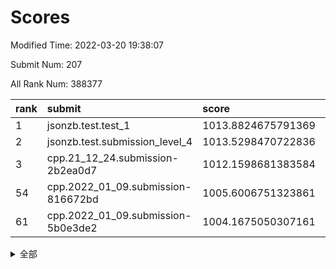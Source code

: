 # Scores

Modified Time: 2022-03-20 19:38:07

Submit Num: 207

All Rank Num: 388377

| rank |               submit               |       score        |       sigma        | pk_num |
| :--- | :--------------------------------- | :----------------- | :----------------- | :----- |
| 1    | jsonzb.test.test_1                 | 1013.8824675791369 | 0.8591551803025604 | 7507   |
| 2    | jsonzb.test.submission_level_4     | 1013.5298470722836 | 0.8058846949852216 | 7505   |
| 3    | cpp.21_12_24.submission-2b2ea0d7   | 1012.1598681383584 | 0.7946579109258469 | 7507   |
| 54   | cpp.2022_01_09.submission-816672bd | 1005.6006751323861 | 0.7308563173448551 | 7505   |
| 61   | cpp.2022_01_09.submission-5b0e3de2 | 1004.1675050307161 | 0.7158866644015086 | 7507   |


<details>
<summary>全部</summary>

| rank |                 submit                 |       score        |       sigma        | pk_num |
| :--- | :------------------------------------- | :----------------- | :----------------- | :----- |
| 1    | jsonzb.test.test_1                     | 1013.8824675791369 | 0.8591551803025604 | 7507   |
| 2    | jsonzb.test.submission_level_4         | 1013.5298470722836 | 0.8058846949852216 | 7505   |
| 3    | cpp.21_12_24.submission-2b2ea0d7       | 1012.1598681383584 | 0.7946579109258469 | 7507   |
| 4    | gobigger.level_3.submission_level_3_2  | 1011.9674722624804 | 0.7908944573604206 | 7504   |
| 5    | gobigger.level_3.submission_level_3_44 | 1011.4773238083557 | 0.7771149225570048 | 7505   |
| 6    | gobigger.level_3.submission_level_3_33 | 1011.4497172968254 | 0.7686579416621548 | 7507   |
| 7    | gobigger.level_3.submission_level_3_20 | 1011.4140319591796 | 0.7808736788983967 | 7498   |
| 8    | gobigger.level_3.submission_level_3_12 | 1011.1630959749775 | 0.7735321621213074 | 7501   |
| 9    | gobigger.level_3.submission_level_3_45 | 1011.0693326335072 | 0.7642505890884042 | 7507   |
| 10   | gobigger.level_3.submission_level_3_14 | 1011.0308679802099 | 0.7882132404288082 | 7508   |
| 11   | gobigger.level_3.submission_level_3_37 | 1011.0047605866723 | 0.7685883059477916 | 7506   |
| 12   | gobigger.level_3.submission_level_3_13 | 1010.8801952298254 | 0.7857163247405445 | 7502   |
| 13   | gobigger.level_3.submission_level_3_36 | 1010.7425626687973 | 0.7782168014046411 | 7504   |
| 14   | gobigger.level_3.submission_level_3_10 | 1010.7306091054924 | 0.7731391194107725 | 7507   |
| 15   | gobigger.level_3.submission_level_3_28 | 1010.6559987248401 | 0.7671673294941536 | 7502   |
| 16   | gobigger.level_3.submission_level_3_1  | 1010.6549955879659 | 0.7498494283409954 | 7502   |
| 17   | gobigger.level_3.submission_level_3_25 | 1010.6243003520531 | 0.792621233929676  | 7503   |
| 18   | gobigger.level_3.submission_level_3_9  | 1010.534633362656  | 0.7796736806864065 | 7506   |
| 19   | gobigger.level_3.submission_level_3_21 | 1010.5016033979759 | 0.7750673924212259 | 7505   |
| 20   | gobigger.level_3.submission_level_3_35 | 1010.4847634867639 | 0.7538427264281626 | 7504   |
| 21   | gobigger.level_3.submission_level_3_40 | 1010.4483086909592 | 0.7510582059613349 | 7512   |
| 22   | gobigger.level_3.submission_level_3_18 | 1010.4232435107882 | 0.763762558006964  | 7503   |
| 23   | gobigger.level_3.submission_level_3_31 | 1010.401363187149  | 0.7677769025567202 | 7508   |
| 24   | gobigger.level_3.submission_level_3_6  | 1010.2095573908593 | 0.7687894584568461 | 7507   |
| 25   | gobigger.level_3.submission_level_3_47 | 1010.020103374713  | 0.7310740374343199 | 7498   |
| 26   | gobigger.level_3.submission_level_3_3  | 1009.9994199163732 | 0.7475558045710649 | 7505   |
| 27   | gobigger.level_3.submission_level_3_0  | 1009.9657285185649 | 0.7587632785412578 | 7502   |
| 28   | gobigger.level_3.submission_level_3_43 | 1009.9042551138137 | 0.7418234454939509 | 7504   |
| 29   | gobigger.level_3.submission_level_3_24 | 1009.885876975732  | 0.7628795539364708 | 7508   |
| 30   | gobigger.level_3.submission_level_3_23 | 1009.8212472786782 | 0.7505987148386117 | 7508   |
| 31   | gobigger.level_3.submission_level_3_34 | 1009.8061544706437 | 0.7635516710768019 | 7509   |
| 32   | gobigger.level_3.submission_level_3_7  | 1009.728597531535  | 0.7840127781988124 | 7505   |
| 33   | gobigger.level_3.submission_level_3_16 | 1009.726569654988  | 0.7466989335319274 | 7506   |
| 34   | gobigger.level_3.submission_level_3_22 | 1009.6597828076084 | 0.7373527329988849 | 7505   |
| 35   | gobigger.level_3.submission_level_3_4  | 1009.6162606176239 | 0.7550517963364554 | 7503   |
| 36   | gobigger.level_3.submission_level_3_49 | 1009.5930012501029 | 0.7540047919909476 | 7506   |
| 37   | gobigger.level_3.submission_level_3_27 | 1009.4816061397728 | 0.7546664262393346 | 7505   |
| 38   | gobigger.level_3.submission_level_3_42 | 1009.4410629085327 | 0.744544087440043  | 7502   |
| 39   | gobigger.level_3.submission_level_3_11 | 1009.4166709853853 | 0.753635261180984  | 7506   |
| 40   | gobigger.level_3.submission_level_3_15 | 1009.4041213309008 | 0.7678086240403857 | 7500   |
| 41   | gobigger.level_3.submission_level_3_38 | 1009.3346102295345 | 0.7414338886572124 | 7505   |
| 42   | gobigger.level_3.submission_level_3_5  | 1009.3293960229968 | 0.7698280033817063 | 7506   |
| 43   | gobigger.level_3.submission_level_3_39 | 1009.224548839151  | 0.7645026459819867 | 7505   |
| 44   | gobigger.level_3.submission_level_3_30 | 1009.1578386860817 | 0.7367388765866334 | 7508   |
| 45   | gobigger.level_3.submission_level_3_17 | 1009.1115564574762 | 0.7354673169531541 | 7508   |
| 46   | gobigger.level_3.submission_level_3_41 | 1009.1107136237894 | 0.7459503084105842 | 7502   |
| 47   | gobigger.level_3.submission_level_3_48 | 1009.1078154711387 | 0.7477763065435126 | 7506   |
| 48   | gobigger.level_3.submission_level_3_46 | 1008.9794969239337 | 0.7521956339286507 | 7504   |
| 49   | gobigger.level_3.submission_level_3_19 | 1008.9620172313182 | 0.7469583071086124 | 7502   |
| 50   | gobigger.level_3.submission_level_3_29 | 1008.9018614795256 | 0.7604467619154244 | 7503   |
| 51   | gobigger.level_3.submission_level_3_26 | 1008.7912173246527 | 0.7654486838303628 | 7505   |
| 52   | gobigger.level_3.submission_level_3_32 | 1008.7839282317141 | 0.754889592873444  | 7505   |
| 53   | gobigger.level_3.submission_level_3_8  | 1008.7708167277217 | 0.7528294622794065 | 7504   |
| 54   | cpp.2022_01_09.submission-816672bd     | 1005.6006751323861 | 0.7308563173448551 | 7505   |
| 55   | gobigger.level_1.submission_level_1_19 | 1004.8353813153535 | 0.7196335877263179 | 7506   |
| 56   | gobigger.level_1.submission_level_1_15 | 1004.8008197336571 | 0.715300318231242  | 7508   |
| 57   | gobigger.level_1.submission_level_1_8  | 1004.6415420244116 | 0.7177088651718129 | 7503   |
| 58   | gobigger.level_1.submission_level_1_45 | 1004.5259412694089 | 0.7250598298190201 | 7502   |
| 59   | gobigger.level_1.submission_level_1_22 | 1004.3405093688604 | 0.7136575009279409 | 7508   |
| 60   | gobigger.level_1.submission_level_1_40 | 1004.2706501125266 | 0.7118816380249251 | 7505   |
| 61   | cpp.2022_01_09.submission-5b0e3de2     | 1004.1675050307161 | 0.7158866644015086 | 7507   |
| 62   | gobigger.level_1.submission_level_1_18 | 1004.0869619697929 | 0.722516301800035  | 7507   |
| 63   | gobigger.level_1.submission_level_1_11 | 1003.8993878007042 | 0.722073396051032  | 7507   |
| 64   | gobigger.level_1.submission_level_1_46 | 1003.8566911233212 | 0.7172947123832117 | 7503   |
| 65   | gobigger.level_1.submission_level_1_14 | 1003.8046703944135 | 0.7197447707070855 | 7507   |
| 66   | gobigger.level_1.submission_level_1_2  | 1003.692525464641  | 0.71874821258602   | 7505   |
| 67   | gobigger.level_1.submission_level_1_36 | 1003.6322879847172 | 0.7171465158721726 | 7506   |
| 68   | gobigger.level_1.submission_level_1_23 | 1003.5704076816565 | 0.7187553073258931 | 7503   |
| 69   | gobigger.level_1.submission_level_1_35 | 1003.5685278311907 | 0.7161693422905812 | 7505   |
| 70   | gobigger.level_1.submission_level_1_38 | 1003.4908019967708 | 0.7226707366579733 | 7501   |
| 71   | gobigger.level_1.submission_level_1_16 | 1003.481942814606  | 0.7097133815043283 | 7504   |
| 72   | gobigger.level_1.submission_level_1_17 | 1003.4734717543957 | 0.7224059562435142 | 7502   |
| 73   | gobigger.level_1.submission_level_1_32 | 1003.4460650779787 | 0.724784071033632  | 7507   |
| 74   | gobigger.level_1.submission_level_1_25 | 1003.4418012867708 | 0.7069029267517766 | 7509   |
| 75   | gobigger.level_1.submission_level_1_31 | 1003.3961157457621 | 0.7198201170515157 | 7511   |
| 76   | gobigger.level_1.submission_level_1_28 | 1003.3824773916738 | 0.7223423639179719 | 7506   |
| 77   | gobigger.level_1.submission_level_1_4  | 1003.3517339470357 | 0.7226375849650719 | 7501   |
| 78   | gobigger.level_1.submission_level_1_48 | 1003.3434854474967 | 0.7153157804484442 | 7500   |
| 79   | gobigger.level_1.submission_level_1_37 | 1003.3136856383964 | 0.7140612044579903 | 7503   |
| 80   | gobigger.level_1.submission_level_1_3  | 1003.2941640035928 | 0.7263893610998466 | 7506   |
| 81   | gobigger.level_1.submission_level_1_1  | 1003.2737006812291 | 0.716988233476035  | 7505   |
| 82   | gobigger.level_1.submission_level_1_47 | 1003.2603013315439 | 0.7161663376103957 | 7505   |
| 83   | gobigger.level_1.submission_level_1_6  | 1003.1952556606956 | 0.7239186285279928 | 7505   |
| 84   | gobigger.level_1.submission_level_1_5  | 1003.1804659821562 | 0.7159627740326772 | 7506   |
| 85   | gobigger.level_1.submission_level_1_42 | 1003.1674570489288 | 0.7243541694929777 | 7503   |
| 86   | gobigger.level_1.submission_level_1_27 | 1003.1550325574703 | 0.7161568477808283 | 7508   |
| 87   | gobigger.level_1.submission_level_1_0  | 1003.1175505008598 | 0.7126318848681406 | 7505   |
| 88   | gobigger.level_1.submission_level_1_43 | 1003.1144456117237 | 0.7131097300733893 | 7501   |
| 89   | gobigger.level_1.submission_level_1_12 | 1003.0878174891882 | 0.7120045355611391 | 7506   |
| 90   | gobigger.level_1.submission_level_1_34 | 1003.0441265967199 | 0.7123989232919993 | 7503   |
| 91   | gobigger.level_1.submission_level_1_24 | 1002.9960791672708 | 0.7137989450097718 | 7507   |
| 92   | gobigger.level_1.submission_level_1_13 | 1002.9274409014429 | 0.7249482914492317 | 7507   |
| 93   | gobigger.level_1.submission_level_1_41 | 1002.8374775324552 | 0.7122006501111587 | 7508   |
| 94   | gobigger.level_1.submission_level_1_26 | 1002.8326471840144 | 0.7125866457086563 | 7502   |
| 95   | gobigger.level_1.submission_level_1_49 | 1002.7415124307076 | 0.7119878933426881 | 7505   |
| 96   | gobigger.level_1.submission_level_1_20 | 1002.688705420043  | 0.7087598516292428 | 7504   |
| 97   | gobigger.level_1.submission_level_1_10 | 1002.6833999949621 | 0.7137957218379142 | 7502   |
| 98   | gobigger.level_1.submission_level_1_9  | 1002.6687010391024 | 0.7339572763259703 | 7507   |
| 99   | gobigger.level_1.submission_level_1_29 | 1002.650739717491  | 0.7202147172276295 | 7506   |
| 100  | gobigger.level_1.submission_level_1_7  | 1002.5602087060817 | 0.7111396063201596 | 7504   |
| 101  | gobigger.level_1.submission_level_1_21 | 1002.5484690747827 | 0.7119883249574513 | 7500   |
| 102  | gobigger.level_1.submission_level_1_39 | 1002.5124913677605 | 0.718073184239113  | 7502   |
| 103  | gobigger.level_1.submission_level_1_30 | 1002.5112368076395 | 0.714038878285884  | 7506   |
| 104  | gobigger.level_1.submission_level_1_44 | 1002.4719741425951 | 0.709539499252328  | 7499   |
| 105  | gobigger.level_1.submission_level_1_33 | 1001.5474738824151 | 0.712400055872588  | 7504   |
| 106  | gobigger.random.submission_random_4    | 997.3028371105394  | 0.7169863054399903 | 7510   |
| 107  | gobigger.random.submission_random_30   | 997.2198528114925  | 0.7074906888087796 | 7503   |
| 108  | gobigger.random.submission_random_32   | 997.1734533126873  | 0.7082696911468654 | 7505   |
| 109  | gobigger.random.submission_random_3    | 996.9216853140172  | 0.701871852204518  | 7506   |
| 110  | gobigger.random.submission_random_1    | 996.6773897317933  | 0.7165749701297428 | 7506   |
| 111  | gobigger.random.submission_random_9    | 996.6665877301633  | 0.713778765979468  | 7508   |
| 112  | gobigger.random.submission_random_46   | 996.608980696122   | 0.7038780646140453 | 7503   |
| 113  | gobigger.random.submission_random_10   | 996.6068247598176  | 0.7013120014011334 | 7507   |
| 114  | gobigger.random.submission_random_48   | 996.5470782043595  | 0.7116053461794499 | 7512   |
| 115  | gobigger.random.submission_random_8    | 996.5397382692737  | 0.7147600478760449 | 7507   |
| 116  | gobigger.random.submission_random_28   | 996.4672660519013  | 0.7013174965115402 | 7510   |
| 117  | gobigger.random.submission_random_49   | 996.3960504413404  | 0.7185090587711829 | 7502   |
| 118  | gobigger.random.submission_random_42   | 996.3550119184387  | 0.7098800966635165 | 7503   |
| 119  | gobigger.random.submission_random_45   | 996.335182093762   | 0.7098769374533545 | 7506   |
| 120  | gobigger.random.submission_random_22   | 996.3101403144418  | 0.7168668531143861 | 7506   |
| 121  | gobigger.random.submission_random_23   | 996.2591416719264  | 0.7157210403154477 | 7506   |
| 122  | gobigger.random.submission_random_36   | 996.2177052938058  | 0.6974755915650868 | 7507   |
| 123  | gobigger.random.submission_random_37   | 996.2077756901208  | 0.7078761112081701 | 7506   |
| 124  | gobigger.random.submission_random_39   | 996.1889882104011  | 0.7068772473708486 | 7508   |
| 125  | gobigger.random.submission_random_27   | 996.142806286092   | 0.7075996984399134 | 7500   |
| 126  | gobigger.random.submission_random_43   | 996.1165323543681  | 0.7091124382186695 | 7507   |
| 127  | gobigger.random.submission_random_18   | 996.1041270068165  | 0.71674636559857   | 7505   |
| 128  | gobigger.random.submission_random_7    | 996.0534350938822  | 0.6992109116585659 | 7507   |
| 129  | gobigger.random.submission_random_14   | 996.0397107735155  | 0.7226346098156431 | 7506   |
| 130  | gobigger.random.submission_random_20   | 996.0249146879066  | 0.6948389181416269 | 7502   |
| 131  | gobigger.random.submission_random_25   | 995.9924469465512  | 0.7044283629644463 | 7500   |
| 132  | gobigger.random.submission_random_19   | 995.9450772018689  | 0.7116422111142852 | 7505   |
| 133  | gobigger.random.submission_random_17   | 995.9294568386223  | 0.7109908610699718 | 7509   |
| 134  | gobigger.random.submission_random_12   | 995.8201813631478  | 0.7153802064056146 | 7506   |
| 135  | gobigger.random.submission_random_0    | 995.7787895372419  | 0.7234919974409556 | 7507   |
| 136  | gobigger.random.submission_random_13   | 995.7720905043092  | 0.7017654955228949 | 7506   |
| 137  | gobigger.random.submission_random_40   | 995.7450259324357  | 0.7049563755037956 | 7508   |
| 138  | gobigger.random.submission_random_15   | 995.6979816400221  | 0.7080824918397578 | 7502   |
| 139  | gobigger.random.submission_random_2    | 995.6911544969339  | 0.7003579556208143 | 7502   |
| 140  | gobigger.random.submission_random_31   | 995.6338659393026  | 0.7092562891833872 | 7502   |
| 141  | gobigger.random.submission_random_44   | 995.6308963956444  | 0.7038516736621125 | 7506   |
| 142  | gobigger.random.submission_random_38   | 995.5936746793722  | 0.7028009512979716 | 7501   |
| 143  | gobigger.random.submission_random_6    | 995.5850580024259  | 0.7200141502989187 | 7499   |
| 144  | gobigger.random.submission_random_33   | 995.5777742297613  | 0.7179774254153309 | 7503   |
| 145  | gobigger.random.submission_random_29   | 995.573574027323   | 0.715502485240693  | 7505   |
| 146  | gobigger.random.submission_random_21   | 995.5666053966742  | 0.7238494956130502 | 7501   |
| 147  | gobigger.random.submission_random_47   | 995.5297311948773  | 0.7194979856671369 | 7509   |
| 148  | gobigger.random.submission_random_11   | 995.4590164823633  | 0.7148085033935868 | 7506   |
| 149  | gobigger.random.submission_random_41   | 995.3950851441631  | 0.7110443146707236 | 7504   |
| 150  | gobigger.random.submission_random_26   | 995.3520664556772  | 0.7166376660439889 | 7502   |
| 151  | gobigger.random.submission_random_5    | 995.0932611243136  | 0.7222679083797836 | 7506   |
| 152  | gobigger.random.submission_random_16   | 994.99937269618    | 0.7085508420462852 | 7505   |
| 153  | gobigger.random.submission_random_34   | 994.9761447399118  | 0.7203773305509831 | 7503   |
| 154  | gobigger.random.submission_random_35   | 994.8322011493377  | 0.7226246993677851 | 7508   |
| 155  | gobigger.random.submission_random_24   | 994.4296157536473  | 0.7163731966850762 | 7501   |
| 156  | gobigger.level_2.submission_level_2_26 | 994.3579611925144  | 0.7241448827587941 | 7504   |
| 157  | gobigger.level_2.submission_level_2_10 | 993.9701632522464  | 0.7334461560667855 | 7508   |
| 158  | gobigger.level_2.submission_level_2_30 | 993.8580704488185  | 0.7253948385894761 | 7505   |
| 159  | gobigger.level_2.submission_level_2_35 | 993.2630071148851  | 0.7490924877751609 | 7505   |
| 160  | gobigger.level_2.submission_level_2_37 | 993.1542008943568  | 0.7468734758177142 | 7503   |
| 161  | gobigger.level_2.submission_level_2_3  | 993.0344253167161  | 0.7433819293718049 | 7506   |
| 162  | gobigger.level_2.submission_level_2_27 | 993.0339947403963  | 0.7268317552415853 | 7508   |
| 163  | gobigger.level_2.submission_level_2_44 | 993.0257605384957  | 0.7497964376296855 | 7511   |
| 164  | gobigger.level_2.submission_level_2_32 | 993.0116625424166  | 0.738635056580647  | 7507   |
| 165  | gobigger.level_2.submission_level_2_22 | 992.9916445618342  | 0.7305386778958318 | 7505   |
| 166  | gobigger.level_2.submission_level_2_29 | 992.9012212994895  | 0.7434322735138312 | 7504   |
| 167  | gobigger.level_2.submission_level_2_11 | 992.8470228958656  | 0.7576208587936771 | 7499   |
| 168  | gobigger.level_2.submission_level_2_28 | 992.8228355461366  | 0.7690852341609637 | 7502   |
| 169  | gobigger.level_2.submission_level_2_31 | 992.8058682288604  | 0.7505841747821466 | 7503   |
| 170  | gobigger.level_2.submission_level_2_19 | 992.7464454661422  | 0.7462771052052789 | 7505   |
| 171  | gobigger.level_2.submission_level_2_18 | 992.7181760099096  | 0.7455453427424822 | 7510   |
| 172  | gobigger.level_2.submission_level_2_23 | 992.636162944991   | 0.7290875453262495 | 7505   |
| 173  | gobigger.level_2.submission_level_2_16 | 992.5574439332694  | 0.7551622568441002 | 7504   |
| 174  | gobigger.level_2.submission_level_2_41 | 992.4449327494505  | 0.7531454617696445 | 7503   |
| 175  | gobigger.level_2.submission_level_2_47 | 992.4179694247915  | 0.7367694702188752 | 7500   |
| 176  | gobigger.level_2.submission_level_2_39 | 992.3068714954763  | 0.7464831892432839 | 7505   |
| 177  | gobigger.level_2.submission_level_2_1  | 992.2057061643982  | 0.7446374694954603 | 7508   |
| 178  | gobigger.level_2.submission_level_2_14 | 992.1960447396988  | 0.7301078845632849 | 7505   |
| 179  | gobigger.level_2.submission_level_2_17 | 992.167944583654   | 0.761380104285196  | 7509   |
| 180  | gobigger.level_2.submission_level_2_40 | 992.0952111959368  | 0.7436565223554258 | 7510   |
| 181  | gobigger.level_2.submission_level_2_5  | 992.0884377196344  | 0.7173770072910723 | 7503   |
| 182  | gobigger.level_2.submission_level_2_45 | 991.9977930478861  | 0.7382584989929627 | 7504   |
| 183  | gobigger.level_2.submission_level_2_15 | 991.9617121984858  | 0.7397820409234395 | 7511   |
| 184  | gobigger.level_2.submission_level_2_42 | 991.9019726152518  | 0.7370763180879788 | 7508   |
| 185  | gobigger.level_2.submission_level_2_21 | 991.8884236534918  | 0.7438774343452558 | 7503   |
| 186  | gobigger.level_2.submission_level_2_20 | 991.8553056880946  | 0.7349236410345249 | 7506   |
| 187  | gobigger.level_2.submission_level_2_4  | 991.829217029222   | 0.7652821952245589 | 7507   |
| 188  | gobigger.level_2.submission_level_2_38 | 991.8063712354734  | 0.7480365517768836 | 7504   |
| 189  | gobigger.level_2.submission_level_2_43 | 991.7597270945242  | 0.759737661963523  | 7503   |
| 190  | gobigger.level_2.submission_level_2_49 | 991.6792972175642  | 0.7426320020432431 | 7508   |
| 191  | gobigger.level_2.submission_level_2_13 | 991.6627793474838  | 0.750457322092787  | 7501   |
| 192  | gobigger.level_2.submission_level_2_2  | 991.5375441414019  | 0.7472696289987985 | 7503   |
| 193  | gobigger.level_2.submission_level_2_46 | 991.3813111218024  | 0.7740917835436613 | 7500   |
| 194  | gobigger.level_2.submission_level_2_24 | 991.2333760328199  | 0.7630223152446782 | 7499   |
| 195  | gobigger.level_2.submission_level_2_6  | 991.2154730044632  | 0.7707839511090949 | 7502   |
| 196  | gobigger.level_2.submission_level_2_33 | 991.118718450784   | 0.7817815316602464 | 7503   |
| 197  | gobigger.level_2.submission_level_2_0  | 991.0140923639734  | 0.7541297274674017 | 7503   |
| 198  | gobigger.level_2.submission_level_2_9  | 990.9786978404396  | 0.7553861899738478 | 7504   |
| 199  | gobigger.level_2.submission_level_2_25 | 990.7889543543155  | 0.7546676208285488 | 7505   |
| 200  | gobigger.level_2.submission_level_2_7  | 990.7076020880123  | 0.7680252507918492 | 7504   |
| 201  | gobigger.level_2.submission_level_2_48 | 990.4337460495419  | 0.7733792566312112 | 7508   |
| 202  | gobigger.level_2.submission_level_2_36 | 990.305417660819   | 0.7540834712623096 | 7509   |
| 203  | gobigger.level_2.submission_level_2_34 | 990.2571137900916  | 0.7706179168769991 | 7502   |
| 204  | gobigger.level_2.submission_level_2_12 | 989.9897170778919  | 0.7904957452972421 | 7508   |
| 205  | gobigger.level_2.submission_level_2_8  | 989.358889436602   | 0.8005214139830374 | 7506   |
| 206  | gobigger.none.submission_none_0        | 975.8834021524193  | 1.4833466013297367 | 7504   |
| 207  | gobigger.none.submission_none_1        | 974.1673608019164  | 1.7306596963266911 | 7503   |

</details>